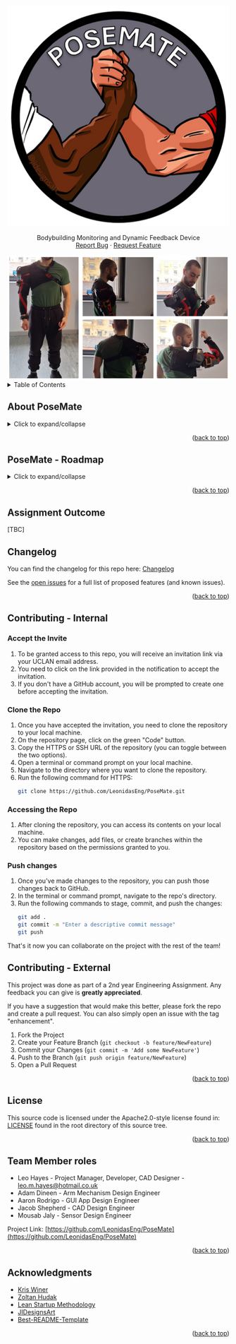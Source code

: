 <a name="readme-top"></a>

<!-- PROJECT SHIELDS -->
<!--
*** Project Shields will go here once the project is publically available.
-->

<!-- PROJECT LOGO -->
<div align="center">
    <img src="images/logo.png" alt="Logo">
  <br />
  
  <p align="center">
    Bodybuilding Monitoring and Dynamic Feedback Device
    <br />
    <a href="https://github.com/LeonidasEng/PoseMate/issues">Report Bug</a>
    ·
    <a href="https://github.com/LeonidasEng/PoseMate/issues">Request Feature</a>
  </p>
</div>


<img src="images/action-shots.png" alt="PoseMate">


<!-- TABLE OF CONTENTS -->
<details>
  <summary>Table of Contents</summary>
  <ol>
    <li><a href="#about-posemate">About PoseMate</a>
      <ul>
        <li><a href="#posemates-functionality-includes">PoseMate's functionality includes</a>
      </ul>
      <ul>
        <li><a href="#built-with">Built With</a>
      </ul>     
      <ul>
        <li><a href="#custom-applications-with-readmes">Custom Applications - With READMEs</a>
      </ul>
    </li>
    <li><a href="#posemate-roadmap">PoseMate - Roadmap</a>
    	  <ul>
        <li><a href="#sprint-1-research">Sprint 1 Research</a></li>
        <li><a href="#sprint-2-sensor-implementation">Sprint 2 Sensor Implementation</a></li>
        <li><a href="#sprint-3-MVP-manufacturing">Sprint 3 MVP Manufacturing</a></li>
        <li><a href="#sprint-4-integration">Sprint 4 Integration</a></li>
      </ul>
	  </li>
    <li><a href="#assignment-outcome">Assignment Outcome</a></li>
    <li><a href="#changelog">Changelog</a></li>
    <li><a href="#contributing-internal">Contributing - Internal</a></li>
    <li><a href="#contributing-external">Contributing - External</a></li>
    <li><a href="#license">License</a></li>
    <li><a href="#team-member-roles">Team Member roles</a></li>
    <li><a href="#acknowledgments">Acknowledgments</a></li>
  </ol>
</details>


<!-- ABOUT THE PROJECT -->
## About PoseMate
<details>
<summary>Click to expand/collapse</summary>
<h3 align="center">
  <img src="images/complete-system.png" alt="Complete-System">
  </h3>
Introducing PoseMate, the revolutionary wearable fitness device made for bodybuilders. Preparing for a competition often means aiming for the perfect muscle pump and relying heavily on your coach's best guesses to peak at the right moment.
But what if guessing wasn't part of the process? PoseMate changes the game.
<br />
<br />
Developed by a group of second-year Robotics and Electronic Engineering students, PoseMate stands out in a crowded market. Unlike other fitness trackers, it goes beyond just collecting your workout data.
<br />
<br />
It provides you with real-time feedback as you exercise or pose, helping you understand exactly what works for your body. PoseMate is about making sure you hit your peak with confidence, offering insights that guide you to your best look. 
<br />
Say goodbye to uncertainty and hello to your best physique with PoseMate.

### PoseMate's functionality includes:
 *  Audible feedback to improve bicep engagement, bicep curl form and double bicep pose form. 
 *  Measure arm circumference 
 *  Modes for different exercises
 *  Detachable microcontroller unit and wristwatch, with potential for future module expansion.

 (Currently, PoseMate is designed exclusively for bicep curls and poses, but future versions could include enhancements to support a broader range of exercises.)



### Built With
* C#/C++
* ARM
* Mbed Studio
* Lean Startup Methodology
* MPU6050
* RS Pro 10k Potentiometer
* SEN-11574
* WPF Helix Toolkit - IMU Visualiser
* Xamarin - PoseMate App

### Custom Applications - With READMEs
<a href="https://github.com/LeonidasEng/PoseMate/tree/main/IMU-Visualiser/SimpleDemo">View IMU Visualiser - Development Tool</a><br />
<a href="https://github.com/LeonidasEng/PoseMate/tree/main/PoseMate_App/PoseMate_App">View PoseMate App - Commercial Prototype</a>


</details>


<p align="right">(<a href="#readme-top">back to top</a>)</p>

<!-- ROADMAP AND CHANGELOG -->
## PoseMate - Roadmap
<details>
<summary>Click to expand/collapse</summary>

### Sprint 1 Research
- [x] Sprint 1 Hypothesis
- [x] Sensor Research
- [x] Competitor Analysis
- [x] Card MVP
- [x] Gym Risk Assessment
- [x] Testing Framework
- [x] Pivot or Persevere?

### Sprint 2 Sensor Implementation
- [x] Sprint 2 Hypothesis
- [x] Pulse Sensor
- [x] Potentiometer
- [x] Inertial Measurement Unit
- [x] Sensor Housing
- [x] Sleeve Design
- [x] Pivot or Persevere

### Sprint 3 MVP Manufacturing
- [x] Sprint 3 Hypothesis
- [x] Wristwatch development
- [x] Sleeve Design Development
- [x] Custom Wiring
- [x] Microcontroller Housing

### Sprint 4 Integration
- [x] Sprint 4 Hypothesis
- [x] GUI Design
- [x] Code Encapsulation
- [x] Final Changes
- [x] Testing
- [x] Presentation

</details>
<p align="right">(<a href="#readme-top">back to top</a>)</p>

## Assignment Outcome
[TBC]

## Changelog
You can find the changelog for this repo here: [Changelog](https://github.com/LeonidasEng/PoseMate/tree/main/CHANGELOG.md)

See the [open issues](https://github.com/LeonidasEng/PoseMate/issues) for a full list of proposed features (and known issues).

<p align="right">(<a href="#readme-top">back to top</a>)</p>

<!-- CONTRIBUTING -->
## Contributing - Internal
### Accept the Invite
1. To be granted access to this repo, you will receive an invitation link via your UCLAN email address.
2. You need to click on the link provided in the notification to accept the invitation.
3. If you don't have a GitHub account, you will be prompted to create one before accepting the invitation.

### Clone the Repo
1. Once you have accepted the invitation, you need to clone the repository to your local machine.
2. On the repository page, click on the green "Code" button.
3. Copy the HTTPS or SSH URL of the repository (you can toggle between the two options).
4. Open a terminal or command prompt on your local machine.
5. Navigate to the directory where you want to clone the repository.
6. Run the following command for HTTPS:
    ```sh
    git clone https://github.com/LeonidasEng/PoseMate.git
    ```
### Accessing the Repo
1. After cloning the repository, you can access its contents on your local machine.
2. You can make changes, add files, or create branches within the repository based on the permissions granted to you.

### Push changes
1. Once you've made changes to the repository, you can push those changes back to GitHub.
2. In the terminal or command prompt, navigate to the repo's directory.
3. Run the following commands to stage, commit, and push the changes:
    ```sh
    git add .
    git commit -m "Enter a descriptive commit message"
    git push
    ```
That's it now you can collaborate on the project with the rest of the team!

## Contributing - External
This project was done as part of a 2nd year Engineering Assignment. Any feedback you can give is **greatly appreciated**.

If you have a suggestion that would make this better, please fork the repo and create a pull request. You can also simply open an issue with the tag "enhancement".

1. Fork the Project
2. Create your Feature Branch (`git checkout -b feature/NewFeature`)
3. Commit your Changes (`git commit -m 'Add some NewFeature'`)
4. Push to the Branch (`git push origin feature/NewFeature`)
5. Open a Pull Request

<p align="right">(<a href="#readme-top">back to top</a>)</p>

<!-- LICENSE -->
## License
This source code is licensed under the Apache2.0-style license found in: [LICENSE](https://github.com/LeonidasEng/PoseMate/blob/main/LICENSE) found in the root directory of this source tree.

<p align="right">(<a href="#readme-top">back to top</a>)</p> 

## Team Member roles
* Leo Hayes - Project Manager, Developer, CAD Designer - leo.m.hayes@hotmail.co.uk
* Adam Dineen - Arm Mechanism Design Engineer
* Aaron Rodrigo - GUI App Design Engineer
* Jacob Shepherd - CAD Design Engineer
* Mousab Jaly - Sensor Design Engineer


Project Link: [https://github.com/LeonidasEng/PoseMate](https://github.com/LeonidasEng/PoseMate)

<p align="right">(<a href="#readme-top">back to top</a>)</p>

<!-- ACKNOWLEDGMENTS -->
## Acknowledgments
* [Kris Winer](https://github.com/kriswiner)
* [Zoltan Hudak](https://os.mbed.com/users/hudakz/code/MPU6050/docs/tip/)
* [Lean Startup Methodology](https://theleanstartup.com/#principles)
* [JIDesignsArt](https://www.etsy.com/uk/shop/JIDesignsArt?ref=l2-about-shopname)
* [Best-README-Template](https://github.com/othneildrew/Best-README-Template)



<p align="right">(<a href="#readme-top">back to top</a>)</p>





<!-- MARKDOWN LINKS & IMAGES -->
<!--
*** Shields to be added when project is public:
*** [contributors-shield]: 
*** [contributors-url]: 
*** [forks-shield]: 
*** [forks-url]:
*** [stars-shield]: 
*** [stars-url]: 
*** [issues-shield]: 
*** [issues-url]: 
*** [license-shield]: 
*** [license-url]: 
*** [linkedin-shield]: 
*** [linkedin-url]: 
*** [project-banner]: 

-->